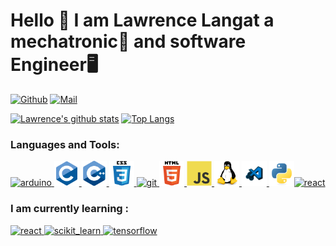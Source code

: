 
# Hello 👋 I am Lawrence Langat a mechatronic🤖 and software Engineer🖥️
<!-- ![My Profile](me.jpg?raw=true "My Profile")  -->
<!-- <img src="me.jpg" height="80" width="80" border-radius="50%"> -->



 
[![Github](https://img.shields.io/github/followers/LawrenceEgr?label=Follow&style=social)](https://github.com/lawrenceegr)
[![Mail](https://img.shields.io/badge/-LawrenceEgr-gray?style=flat-square&logo=gmail&logoColor=red&link=)](mailto:lawrencelangatmi@gmail.com)


[![Lawrence's github stats](https://github-readme-stats.vercel.app/api?username=LawrenceEgr&show_icons=true&count_private=true&theme=tokyonight)](https://github.com/anuraghazra/github-readme-stats) 
[![Top Langs](https://github-readme-stats.vercel.app/api/top-langs/?username=LawrenceEgr&langs_count=6&layout=compact)](https://github.com/anuraghazra/github-readme-stats) 
<h3 align="left">Languages and Tools:</h3>
<p align="left"> <a href="https://www.arduino.cc/" target="_blank" rel="noreferrer"> <img src="https://cdn.worldvectorlogo.com/logos/arduino-1.svg" alt="arduino" width="40" height="40"/> </a> <a href="https://www.cprogramming.com/" target="_blank" rel="noreferrer"> <img src="https://raw.githubusercontent.com/devicons/devicon/master/icons/c/c-original.svg" alt="c" width="40" height="40"/> </a> <a href="https://www.w3schools.com/cpp/" target="_blank" rel="noreferrer"> <img src="https://raw.githubusercontent.com/devicons/devicon/master/icons/cplusplus/cplusplus-original.svg" alt="cplusplus" width="40" height="40"/> </a> <a href="https://www.w3schools.com/css/" target="_blank" rel="noreferrer"> <img src="https://raw.githubusercontent.com/devicons/devicon/master/icons/css3/css3-original-wordmark.svg" alt="css3" width="40" height="40"/> </a> <a href="https://git-scm.com/" target="_blank" rel="noreferrer"> <img src="https://www.vectorlogo.zone/logos/git-scm/git-scm-icon.svg" alt="git" width="40" height="40"/> </a> <a href="https://www.w3.org/html/" target="_blank" rel="noreferrer"> <img src="https://raw.githubusercontent.com/devicons/devicon/master/icons/html5/html5-original-wordmark.svg" alt="html5" width="40" height="40"/> </a> <a href="https://developer.mozilla.org/en-US/docs/Web/JavaScript" target="_blank" rel="noreferrer"> <img src="https://raw.githubusercontent.com/devicons/devicon/master/icons/javascript/javascript-original.svg" alt="javascript" width="40" height="40"/> </a> <a href="https://www.linux.org/" target="_blank" rel="noreferrer"> <img src="https://raw.githubusercontent.com/devicons/devicon/master/icons/linux/linux-original.svg" alt="linux" width="40" height="40"/> </a> 
<a href="https://code.visualstudio.com/"> <img src="https://raw.githubusercontent.com/vscode-icons/vscode-icons/master/images/logo@3x.png" alt="vscode" width="40" height="40"/> </a><a href="https://www.python.org" target="_blank" rel="noreferrer"> <img src="https://raw.githubusercontent.com/devicons/devicon/master/icons/python/python-original.svg" alt="python" width="40" height="40"/></a><a href="https://www.react.org"><img src="https://github.com/react-icons/react-icons/blob/master/react-icons.svg" alt="react" width="40" height="40"/> </a>
</p> 
<h3>I am currently learning :</h3>
<p><a href="https://www.react.org"> <img src="https://github.com/react-icons/react-icons/blob/master/react-icons.svg" alt="react" width="40" height="40"/> </a><a href="https://scikit-learn.org/" target="_blank" rel="noreferrer"> <img src="https://upload.wikimedia.org/wikipedia/commons/0/05/Scikit_learn_logo_small.svg" alt="scikit_learn" width="40" height="40"/> </a> <a href="https://www.tensorflow.org" target="_blank" rel="noreferrer"> <img src="https://www.vectorlogo.zone/logos/tensorflow/tensorflow-icon.svg" alt="tensorflow" width="40" height="40"/> </a></p> 
